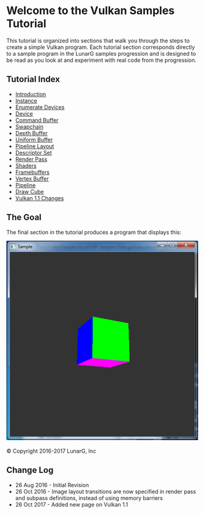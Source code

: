# Welcome to the Vulkan Samples Tutorial

<link href="../css/lg_stylesheet.css" rel="stylesheet"></link>

This tutorial is organized into sections that walk you
through the steps to create a simple Vulkan program.
Each tutorial section corresponds directly to a sample program
in the LunarG samples progression
and is designed to be read as you look at and experiment with real
code from the progression.

## Tutorial Index

* [Introduction](00-intro.html)
* [Instance](01-init_instance.html)
* [Enumerate Devices](02-enumerate_devices.html)
* [Device](03-init_device.html)
* [Command Buffer](04-init_command_buffer.html)
* [Swapchain](05-init_swapchain.html)
* [Depth Buffer](06-init_depth_buffer.html)
* [Uniform Buffer](07-init_uniform_buffer.html)
* [Pipeline Layout](08-init_pipeline_layout.html)
* [Descriptor Set](09-init_descriptor_set.html)
* [Render Pass](10-init_render_pass.html)
* [Shaders](11-init_shaders.html)
* [Framebuffers](12-init_frame_buffers.html)
* [Vertex Buffer](13-init_vertex_buffer.html)
* [Pipeline](14-init_pipeline.html)
* [Draw Cube](15-draw_cube.html)
* [Vulkan 1.1 Changes](16-vulkan_1_1_changes.html)

## The Goal

The final section in the tutorial produces a program that displays this:

![Draw Cube](../images/drawcube.png)
<footer>&copy; Copyright 2016-2017 LunarG, Inc</footer>

## Change Log

* 26 Aug 2016 - Initial Revision
* 26 Oct 2016 - Image layout transitions are now specified
in render pass and subpass definitions, instead of using memory barriers
* 26 Oct 2017 - Added new page on Vulkan 1.1